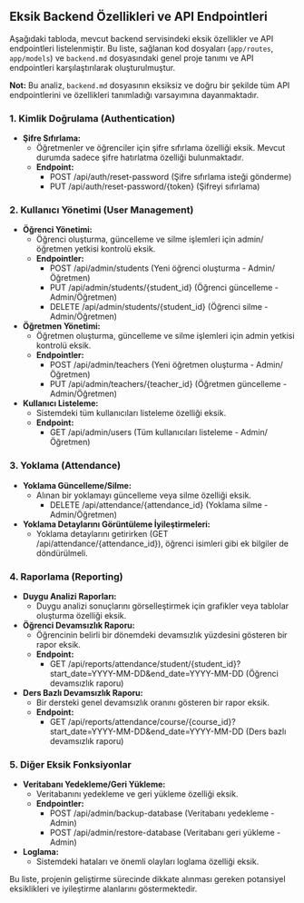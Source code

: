 ## Eksik Backend Özellikleri ve API Endpointleri

Aşağıdaki tabloda, mevcut backend servisindeki eksik özellikler ve API endpointleri listelenmiştir. Bu liste, sağlanan kod dosyaları (`app/routes`, `app/models`) ve `backend.md` dosyasındaki genel proje tanımı ve API endpointleri karşılaştırılarak oluşturulmuştur.

**Not:** Bu analiz, `backend.md` dosyasının eksiksiz ve doğru bir şekilde tüm API endpointlerini ve özellikleri tanımladığı varsayımına dayanmaktadır.

### 1. Kimlik Doğrulama (Authentication)

*   **Şifre Sıfırlama:**
    *   Öğretmenler ve öğrenciler için şifre sıfırlama özelliği eksik. Mevcut durumda sadece şifre hatırlatma özelliği bulunmaktadır.
    *   **Endpoint:**
        *   POST /api/auth/reset-password (Şifre sıfırlama isteği gönderme)
        *   PUT /api/auth/reset-password/{token} (Şifreyi sıfırlama)

### 2. Kullanıcı Yönetimi (User Management)

*   **Öğrenci Yönetimi:**
    *   Öğrenci oluşturma, güncelleme ve silme işlemleri için admin/öğretmen yetkisi kontrolü eksik.
    *   **Endpointler:**
        *   POST /api/admin/students (Yeni öğrenci oluşturma - Admin/Öğretmen)
        *   PUT /api/admin/students/{student_id} (Öğrenci güncelleme - Admin/Öğretmen)
        *   DELETE /api/admin/students/{student_id} (Öğrenci silme - Admin/Öğretmen)
*   **Öğretmen Yönetimi:**
    *   Öğretmen oluşturma, güncelleme ve silme işlemleri için admin yetkisi kontrolü eksik.
    *   **Endpointler:**
        *   POST /api/admin/teachers (Yeni öğretmen oluşturma - Admin/Öğretmen)
        *   PUT /api/admin/teachers/{teacher_id} (Öğretmen güncelleme - Admin/Öğretmen)
*   **Kullanıcı Listeleme:**
    *   Sistemdeki tüm kullanıcıları listeleme özelliği eksik.
    *   **Endpoint:**
        *   GET /api/admin/users (Tüm kullanıcıları listeleme - Admin/Öğretmen)

### 3. Yoklama (Attendance)

*   **Yoklama Güncelleme/Silme:**
    *   Alınan bir yoklamayı güncelleme veya silme özelliği eksik.
        *   DELETE /api/attendance/{attendance_id} (Yoklama silme - Admin/Öğretmen)
*   **Yoklama Detaylarını Görüntüleme İyileştirmeleri:**
    *   Yoklama detaylarını getirirken (GET /api/attendance/{attendance_id}), öğrenci isimleri gibi ek bilgiler de döndürülmeli.

### 4. Raporlama (Reporting)

*   **Duygu Analizi Raporları:**
    *   Duygu analizi sonuçlarını görselleştirmek için grafikler veya tablolar oluşturma özelliği eksik.
*   **Öğrenci Devamsızlık Raporu:**
    *   Öğrencinin belirli bir dönemdeki devamsızlık yüzdesini gösteren bir rapor eksik.
    *   **Endpoint:**
        *   GET /api/reports/attendance/student/{student_id}?start_date=YYYY-MM-DD&end_date=YYYY-MM-DD (Öğrenci devamsızlık raporu)
*   **Ders Bazlı Devamsızlık Raporu:**
    *   Bir dersteki genel devamsızlık oranını gösteren bir rapor eksik.
    *   **Endpoint:**
        *   GET /api/reports/attendance/course/{course_id}?start_date=YYYY-MM-DD&end_date=YYYY-MM-DD (Ders bazlı devamsızlık raporu)

### 5. Diğer Eksik Fonksiyonlar

*   **Veritabanı Yedekleme/Geri Yükleme:**
    *   Veritabanını yedekleme ve geri yükleme özelliği eksik.
    *   **Endpointler:**
        *   POST /api/admin/backup-database (Veritabanı yedekleme - Admin)
        *   POST /api/admin/restore-database (Veritabanı geri yükleme - Admin)
*   **Loglama:**
    *   Sistemdeki hataları ve önemli olayları loglama özelliği eksik.

Bu liste, projenin geliştirme sürecinde dikkate alınması gereken potansiyel eksiklikleri ve iyileştirme alanlarını göstermektedir. 